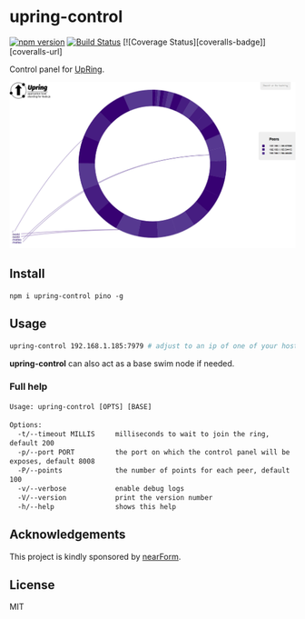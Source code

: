 # upring-control

[![npm version][npm-badge]][npm-url]
[![Build Status][travis-badge]][travis-url]
[![Coverage Status][coveralls-badge]][coveralls-url]

Control panel for [UpRing][upring].

![screenshot][screenshot-url]

## Install

```
npm i upring-control pino -g
```

## Usage

```sh
upring-control 192.168.1.185:7979 # adjust to an ip of one of your hosts
```

**upring-control** can also act as a base swim node if needed.

### Full help

```
Usage: upring-control [OPTS] [BASE]

Options:
  -t/--timeout MILLIS     milliseconds to wait to join the ring, default 200
  -p/--port PORT          the port on which the control panel will be exposes, default 8008
  -P/--points             the number of points for each peer, default 100
  -v/--verbose            enable debug logs
  -V/--version            print the version number
  -h/--help               shows this help
```


## Acknowledgements

This project is kindly sponsored by [nearForm](http://nearform.com).

## License

MIT

[upring]: https://github.com/mcollina/upring
[logo-url]: https://raw.githubusercontent.com/mcollina/upring/master/upring.png
[screenshot-url]: https://raw.githubusercontent.com/mcollina/upring-control/master/control.png
[npm-badge]: https://badge.fury.io/js/upring.svg
[npm-url]: https://badge.fury.io/js/upring
[travis-badge]: https://api.travis-ci.org/mcollina/upring.svg
[travis-url]: https://travis-ci.org/mcollina/upring
